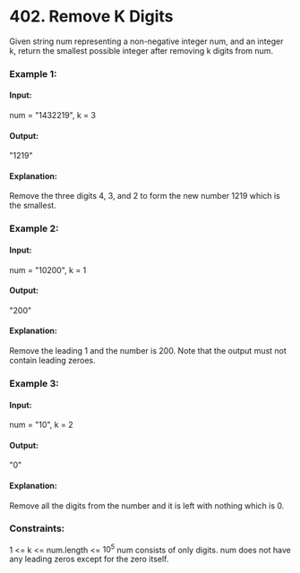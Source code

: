 # 402. Remove K Digits
Given string num representing a non-negative integer num, and an integer k, return the smallest possible integer after removing k digits from num.

### Example 1:
#### Input: 
num = "1432219", k = 3
#### Output: 
"1219"
#### Explanation: 
Remove the three digits 4, 3, and 2 to form the new number 1219 which is the smallest.

### Example 2:
#### Input: 
num = "10200", k = 1
#### Output: 
"200"
#### Explanation: 
Remove the leading 1 and the number is 200. Note that the output must not contain leading zeroes.

### Example 3:
#### Input: 
num = "10", k = 2
#### Output:
"0"
#### Explanation: 
Remove all the digits from the number and it is left with nothing which is 0.
 
### Constraints:
1 <= k <= num.length <= $`10^5`$
num consists of only digits.
num does not have any leading zeros except for the zero itself.

